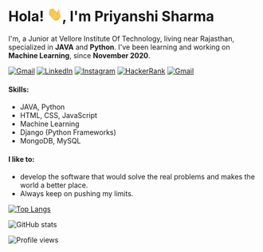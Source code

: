 # Hola! <img src="https://raw.githubusercontent.com/kondekarshubham123/kondekarshubham123/master/assets/wave.gif" width="30px">, I'm Priyanshi Sharma

I'm, a Junior at Vellore Institute Of Technology, living near Rajasthan, specialized in **JAVA** and **Python**. I've been learning and working on **Machine Learning**, since **November 2020**.

[![Gmail](https://img.shields.io/badge/--linkedin?label=Gmail&logo=gmail&style=social)](mailto:priyanshisharma19092001@gmail.com)
[![LinkedIn](https://img.shields.io/badge/--linkedin?label=LinkedIn&logo=LinkedIn&style=social)](https://www.linkedin.com/in/priyanshi-sharma-458996199/ )
[![Instagram](https://img.shields.io/badge/--linkedin?label=Instagram&logo=Instagram&style=social)](https://www.instagram.com/urs_iridescence/ )
[![HackerRank](https://img.shields.io/badge/--dev?label=HackerRank&logo=Hackerrank&style=social)](https://www.hackerrank.com/priyanshisharma9)
[![Gmail](https://img.shields.io/badge/--linkedin?label=github&logo=github&style=social)](mailto:https://github.com/pia62941414)

#### Skills:
- JAVA, Python
- HTML, CSS, JavaScript
- Machine Learning
- Django (Python Frameworks)
- MongoDB, MySQL

#### I like to:
- develop the software that would solve the real problems and makes the world a better place.
- Always keep on pushing my limits.

[![Top Langs](https://github-readme-stats.vercel.app/api/top-langs/?username=pia62941414)](https://github.com/anuraghazra/github-readme-stats)

![GitHub stats](https://github-readme-stats.vercel.app/api?username=pia62941414&show_icons=true)  

![Profile views](https://gpvc.arturio.dev/pia62941414)  



